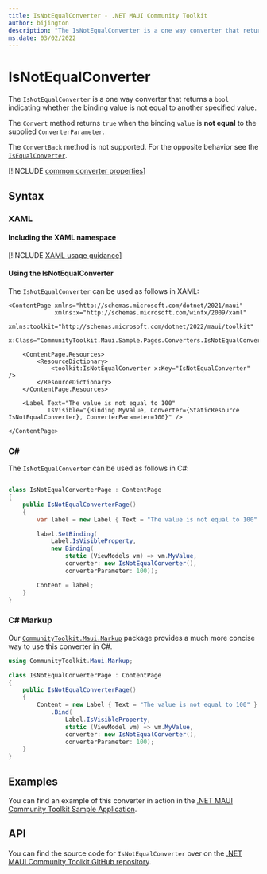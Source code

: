 ```yaml
---
title: IsNotEqualConverter - .NET MAUI Community Toolkit
author: bijington
description: "The IsNotEqualConverter is a one way converter that returns a bool indicating whether the binding value is not equal to another specified value."
ms.date: 03/02/2022
---
```


# IsNotEqualConverter

The `IsNotEqualConverter` is a one way converter that returns a `bool` indicating whether the binding value is not equal to another specified value.

The `Convert` method returns `true` when the binding `value` is **not equal** to the supplied `ConverterParameter`.

The `ConvertBack` method is not supported. For the opposite behavior see the [`IsEqualConverter`](is-equal-converter.md).

[!INCLUDE [common converter properties](../includes/communitytoolkit-converter.md)]

## Syntax

### XAML

#### Including the XAML namespace

[!INCLUDE [XAML usage guidance](../includes/xaml-usage.md)]

#### Using the IsNotEqualConverter

The `IsNotEqualConverter` can be used as follows in XAML:

```xaml
<ContentPage xmlns="http://schemas.microsoft.com/dotnet/2021/maui"
             xmlns:x="http://schemas.microsoft.com/winfx/2009/xaml"
             xmlns:toolkit="http://schemas.microsoft.com/dotnet/2022/maui/toolkit"
             x:Class="CommunityToolkit.Maui.Sample.Pages.Converters.IsNotEqualConverterPage">

    <ContentPage.Resources>
        <ResourceDictionary>
            <toolkit:IsNotEqualConverter x:Key="IsNotEqualConverter" />
        </ResourceDictionary>
    </ContentPage.Resources>

    <Label Text="The value is not equal to 100"
           IsVisible="{Binding MyValue, Converter={StaticResource IsNotEqualConverter}, ConverterParameter=100}" />

</ContentPage>
```

### C#

The `IsNotEqualConverter` can be used as follows in C#:

```csharp

class IsNotEqualConverterPage : ContentPage
{
    public IsNotEqualConverterPage()
    {
        var label = new Label { Text = "The value is not equal to 100" };

        label.SetBinding(
            Label.IsVisibleProperty,
            new Binding(
                static (ViewModels vm) => vm.MyValue,
                converter: new IsNotEqualConverter(),
                converterParameter: 100));

        Content = label;
    }
}
```

### C# Markup

Our [`CommunityToolkit.Maui.Markup`](../markup/markup.md) package provides a much more concise way to use this converter in C#.

```csharp
using CommunityToolkit.Maui.Markup;

class IsNotEqualConverterPage : ContentPage
{
    public IsNotEqualConverterPage()
    {
        Content = new Label { Text = "The value is not equal to 100" }
            .Bind(
                Label.IsVisibleProperty,
                static (ViewModel vm) => vm.MyValue,
                converter: new IsNotEqualConverter(),
                converterParameter: 100);
    }
}
```

## Examples

You can find an example of this converter in action in the [.NET MAUI Community Toolkit Sample Application](https://github.com/CommunityToolkit/Maui/blob/main/samples/CommunityToolkit.Maui.Sample/Pages/Converters/IsNotEqualConverterPage.xaml).

## API

You can find the source code for `IsNotEqualConverter` over on the [.NET MAUI Community Toolkit GitHub repository](https://github.com/CommunityToolkit/Maui/blob/main/src/CommunityToolkit.Maui/Converters/IsNotEqualConverter.shared.cs).
